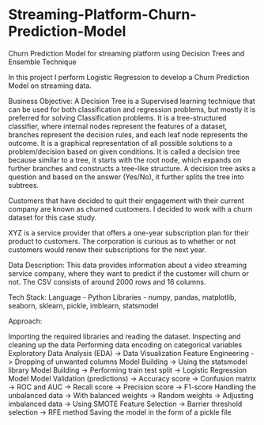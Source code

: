 # Streaming-Platform-Churn-Prediction-Model
Churn Prediction Model for streaming platform using Decision Trees and Ensemble Technique

In this project I perform Logistic Regression to develop a Churn Prediction Model on streaming data.

Business Objective: A Decision Tree is a Supervised learning technique that can be used for both classification and regression problems, but mostly it is preferred for solving Classification problems. It is a tree-structured classifier, where internal nodes represent the features of a dataset, branches represent the decision rules, and each leaf node represents the outcome. It is a graphical representation of all possible solutions to a problem/decision based on given conditions. It is called a decision tree because similar to a tree, it starts with the root node, which expands on further branches and constructs a tree-like structure. A decision tree asks a question and based on the answer (Yes/No), it further splits the tree into subtrees.

Customers that have decided to quit their engagement with their current company are known as churned customers. I decided to work with a churn dataset for this case study.

XYZ is a service provider that offers a one-year subscription plan for their product to customers. The corporation is curious as to whether or not customers would renew their subscriptions for the next year.

Data Description: This data provides information about a video streaming service company, where they want to predict if the customer will churn or not. The CSV consists of around 2000 rows and 16 columns.

Tech Stack: Language - Python Libraries - numpy, pandas, matplotlib, seaborn, sklearn, pickle, imblearn, statsmodel

Approach:

Importing the required libraries and reading the dataset.
Inspecting and cleaning up the data
Performing data encoding on categorical variables
Exploratory Data Analysis (EDA)
-> Data Visualization
Feature Engineering
-> Dropping of unwanted columns
Model Building
-> Using the statsmodel library
Model Building
-> Performing train test split
-> Logistic Regression Model
Model Validation (predictions)
-> Accuracy score
-> Confusion matrix
-> ROC and AUC
-> Recall score
-> Precision score
-> F1-score
Handling the unbalanced data
-> With balanced weights
-> Random weights
-> Adjusting imbalanced data -> Using SMOTE
Feature Selection -> Barrier threshold selection -> RFE method
Saving the model in the form of a pickle file
